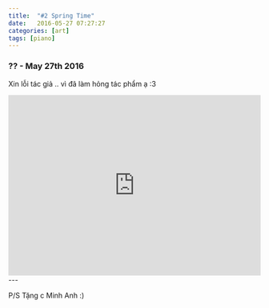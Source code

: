 ```yaml
---
title:  "#2 Spring Time"
date:   2016-05-27 07:27:27
categories: [art]
tags: [piano]
---
```


### ?? - May 27th 2016

Xin lỗi tác giả .. vì đã làm hỏng tác phẩm ạ :3

<iframe style="overflow:hidden; width:100%; height:360px" src="https://www.youtube.com/embed/UjvjstZdR4Q" frameborder="0" allow="accelerometer; autoplay; clipboard-write; encrypted-media; gyroscope; picture-in-picture" allowfullscreen></iframe>
---

P/S Tặng c Minh Anh :)
